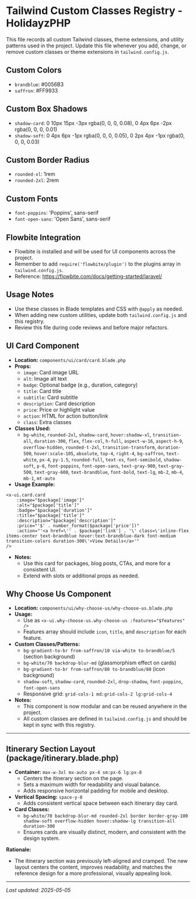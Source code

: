 # Tailwind Custom Classes Registry - HolidayzPHP

This file records all custom Tailwind classes, theme extensions, and utility patterns used in the project. Update this file whenever you add, change, or remove custom classes or theme extensions in `tailwind.config.js`.

## Custom Colors
- `brandblue`: #0056B3
- `saffron`: #FF9933

## Custom Box Shadows
- `shadow-card`: 0 10px 15px -3px rgba(0, 0, 0, 0.08), 0 4px 6px -2px rgba(0, 0, 0, 0.01)
- `shadow-soft`: 0 4px 6px -1px rgba(0, 0, 0, 0.05), 0 2px 4px -1px rgba(0, 0, 0, 0.03)

## Custom Border Radius
- `rounded-xl`: 1rem
- `rounded-2xl`: 2rem

## Custom Fonts
- `font-poppins`: 'Poppins', sans-serif
- `font-open-sans`: 'Open Sans', sans-serif

## Flowbite Integration
- Flowbite is installed and will be used for UI components across the project.
- Remember to add `require('flowbite/plugin')` to the plugins array in `tailwind.config.js`.
- Reference: https://flowbite.com/docs/getting-started/laravel/

## Usage Notes
- Use these classes in Blade templates and CSS with `@apply` as needed.
- When adding new custom utilities, update both `tailwind.config.js` and this registry.
- Review this file during code reviews and before major refactors.

## UI Card Component
- **Location:** `components/ui/card/card.blade.php`
- **Props:**
  - `image`: Card image URL
  - `alt`: Image alt text
  - `badge`: Optional badge (e.g., duration, category)
  - `title`: Card title
  - `subtitle`: Card subtitle
  - `description`: Card description
  - `price`: Price or highlight value
  - `action`: HTML for action button/link
  - `class`: Extra classes
- **Classes Used:**
  - `bg-white`, `rounded-2xl`, `shadow-card`, `hover:shadow-xl`, `transition-all`, `duration-300`, `flex`, `flex-col`, `h-full`, `aspect-w-16`, `aspect-h-9`, `overflow-hidden`, `rounded-t-2xl`, `transition-transform`, `duration-500`, `hover:scale-105`, `absolute`, `top-4`, `right-4`, `bg-saffron`, `text-white`, `px-4`, `py-1.5`, `rounded-full`, `text-xs`, `font-semibold`, `shadow-soft`, `p-6`, `font-poppins`, `font-open-sans`, `text-gray-900`, `text-gray-500`, `text-gray-600`, `text-brandblue`, `font-bold`, `text-lg`, `mb-2`, `mb-4`, `mb-1`, `mt-auto`
- **Usage Example:**

```blade
<x-ui.card.card
    :image="$package['image']"
    :alt="$package['title']"
    :badge="$package['duration']"
    :title="$package['title']"
    :description="$package['description']"
    :price="'$' . number_format($package['price'])"
    :action="'<a href=\'' . $package['link'] . '\' class=\'inline-flex items-center text-brandblue hover:text-brandblue-dark font-medium transition-colors duration-300\'>View Details</a>'"
/>
```

- **Notes:**
  - Use this card for packages, blog posts, CTAs, and more for a consistent UI.
  - Extend with slots or additional props as needed.

## Why Choose Us Component
- **Location:** `components/ui/why-choose-us/why-choose-us.blade.php`
- **Usage:**
  - Use as `<x-ui.why-choose-us.why-choose-us :features="$features" />`
  - Features array should include `icon`, `title`, and `description` for each feature.
- **Custom Classes/Patterns:**
  - `bg-gradient-to-br from-saffron/10 via-white to-brandblue/5` (section background)
  - `bg-white/70 backdrop-blur-md` (glassmorphism effect on cards)
  - `bg-gradient-to-br from-saffron/80 to-brandblue/80` (icon background)
  - `shadow-soft`, `shadow-card`, `rounded-2xl`, `drop-shadow`, `font-poppins`, `font-open-sans`
  - Responsive grid: `grid-cols-1 md:grid-cols-2 lg:grid-cols-4`
- **Notes:**
  - This component is now modular and can be reused anywhere in the project.
  - All custom classes are defined in `tailwind.config.js` and should be kept in sync with this registry.

---
## Itinerary Section Layout (package/itinerary.blade.php)

- **Container:** `max-w-3xl mx-auto px-4 sm:px-6 lg:px-8`
  - Centers the itinerary section on the page.
  - Sets a maximum width for readability and visual balance.
  - Adds responsive horizontal padding for mobile and desktop.
- **Vertical Spacing:** `space-y-8`
  - Adds consistent vertical space between each itinerary day card.
- **Card Classes:**
  - `bg-white/70 backdrop-blur-md rounded-2xl border border-gray-100 shadow-soft overflow-hidden hover:shadow-lg transition-all duration-300`
  - Ensures cards are visually distinct, modern, and consistent with the design system.

**Rationale:**
- The itinerary section was previously left-aligned and cramped. The new layout centers the content, improves readability, and matches the reference design for a more professional, visually appealing look.
---

_Last updated: 2025-05-05_ 